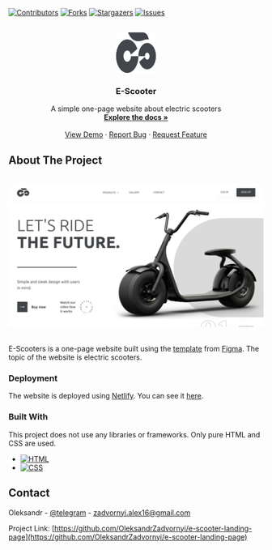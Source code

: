 <!-- PROJECT SHIELDS -->
[![Contributors][contributors-shield]][contributors-url]
[![Forks][forks-shield]][forks-url]
[![Stargazers][stars-shield]][stars-url]
[![Issues][issues-shield]][issues-url]


<!-- PROJECT LOGO -->
<br />
<div align="center">
  <a href="https://github.com/OleksandrZadvornyi/e-scooter-landing-page">
    <img src="images/logo.svg" alt="Logo" width="80" height="80">
  </a>

<h3 align="center">E-Scooter</h3>

  <p align="center">
    A simple one-page website about electric scooters
    <br />
    <a href="https://github.com/OleksandrZadvornyi/e-scooter-landing-page"><strong>Explore the docs »</strong></a>
    <br />
    <br />
    <a href="https://github.com/OleksandrZadvornyi/e-scooter-landing-page">View Demo</a>
    ·
    <a href="https://github.com/OleksandrZadvornyi/e-scooter-landing-page/issues">Report Bug</a>
    ·
    <a href="https://github.com/OleksandrZadvornyi/e-scooter-landing-page/issues">Request Feature</a>
  </p>
</div>


<!-- ABOUT THE PROJECT -->
## About The Project

<div align="center">
  <br/>
  <a href="https://e-scooters.netlify.app/"><img src="website-preview.png" width="750" title="hover text"></a>
  <br/><br/>
</div>

E-Scooters is a one-page website built using the [template](https://www.figma.com/file/M9Icp6hKHqedepSQiiYeGW/E-Scooter-Landing-Page-(Community)?type=design&node-id=0-1&mode=design&t=BovQhjpitQh3Wq1Y-0) from [Figma](https://www.figma.com/). The topic of the website is electric scooters.


### Deployment

The website is deployed using [Netlify](https://www.netlify.com/). You can see it [here](https://e-scooters.netlify.app/).


### Built With

This project does not use any libraries or frameworks. Only pure HTML and CSS are used.

* [![HTML][HTML]][HTML-url]
* [![CSS][CSS]][CSS-url]


<!-- CONTACT -->
## Contact

Oleksandr - [@telegram](https://t.me/oleksandr_zadvornyi) - zadvornyi.alex16@gmail.com

Project Link: [https://github.com/OleksandrZadvornyi/e-scooter-landing-page](https://github.com/OleksandrZadvornyi/e-scooter-landing-page)


<!-- MARKDOWN LINKS & IMAGES -->
<!-- https://www.markdownguide.org/basic-syntax/#reference-style-links -->
[contributors-shield]: https://img.shields.io/github/contributors/OleksandrZadvornyi/e-scooter-landing-page.svg?style=for-the-badge
[contributors-url]: https://github.com/OleksandrZadvornyi/e-scooter-landing-page/graphs/contributors
[forks-shield]: https://img.shields.io/github/forks/OleksandrZadvornyi/e-scooter-landing-page.svg?style=for-the-badge
[forks-url]: https://github.com/OleksandrZadvornyi/e-scooter-landing-page/network/members
[stars-shield]: https://img.shields.io/github/stars/OleksandrZadvornyi/e-scooter-landing-page.svg?style=for-the-badge
[stars-url]: https://github.com/OleksandrZadvornyi/e-scooter-landing-page/stargazers
[issues-shield]: https://img.shields.io/github/issues/OleksandrZadvornyi/e-scooter-landing-page.svg?style=for-the-badge
[issues-url]: https://github.com/OleksandrZadvornyi/e-scooter-landing-page/issues
[license-shield]: https://img.shields.io/github/license/othneildrew/Best-README-Template.svg?style=for-the-badge
[license-url]: https://github.com/othneildrew/Best-README-Template/blob/master/LICENSE.txt
[product-screenshot]: website-preview.jpg
[HTML]: https://img.shields.io/badge/HTML-239120?style=for-the-badge&logo=html5&logoColor=white
[HTML-url]: https://developer.mozilla.org/en-US/docs/Web/HTML
[CSS]: https://img.shields.io/badge/CSS-239120?&style=for-the-badge&logo=css3&logoColor=white
[CSS-url]: https://developer.mozilla.org/en-US/docs/Web/CSS
